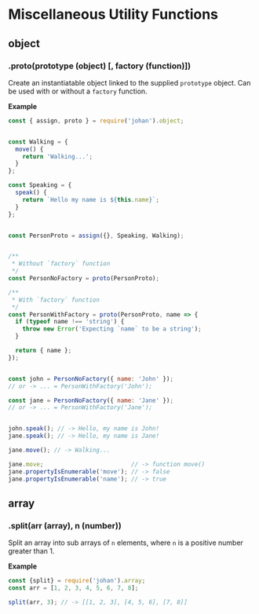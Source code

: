 # Miscellaneous Utility Functions


## object

### .proto(prototype (object) [, factory (function)])

Create an instantiatable object linked to the supplied `prototype` object. Can
be used with or without a `factory` function.

**Example**

```javascript
const { assign, proto } = require('johan').object;


const Walking = {
  move() {
    return 'Walking...';
  }
};

const Speaking = {
  speak() {
    return `Hello my name is ${this.name}`;
  }
};


const PersonProto = assign({}, Speaking, Walking);


/**
 * Without `factory` function
 */
const PersonNoFactory = proto(PersonProto);

/**
 * With `factory` function
 */
const PersonWithFactory = proto(PersonProto, name => {
  if (typeof name !== 'string') {
    throw new Error('Expecting `name` to be a string');
  }

  return { name };
});


const john = PersonNoFactory({ name: 'John' });
// or -> ... = PersonWithFactory('John');

const jane = PersonNoFactory({ name: 'Jane' });
// or -> ... = PersonWithFactory('Jane');


john.speak(); // -> Hello, my name is John!
jane.speak(); // -> Hello, my name is Jane!

jane.move(); // -> Walking...

jane.move;                         // -> function move()
jane.propertyIsEnumerable('move'); // -> false
jane.propertyIsEnumerable('name'); // -> true
```


## array

### .split(arr (array), n (number))

Split an array into sub arrays of `n` elements, where `n` is a positive number
greater than 1.

**Example**

```javascript
const {split} = require('johan').array;
const arr = [1, 2, 3, 4, 5, 6, 7, 8];

split(arr, 3); // -> [[1, 2, 3], [4, 5, 6], [7, 8]]
```
